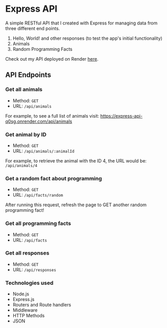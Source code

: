 # Express API

A simple RESTful API that I created with Express for managing data from three different end points.

1. Hello, World! and other responses (to test the app's initial functionality)
2. Animals
3. Random Programming Facts

Check out my API deployed on Render [here](https://express-api-q0sg.onrender.com/).

## API Endpoints

### Get all animals

- Method: `GET`
- URL: `/api/animals`

For example, to see a full list of animals visit: https://express-api-q0sg.onrender.com/api/animals

### Get animal by ID

- Method: `GET`
- URL: `/api/animals/:animalId`

For example, to retrieve the animal with the ID 4, the URL would be: `/api/animals/4`

### Get a random fact about programming

- Method: `GET`
- URL: `/api/facts/random`

After running this request, refresh the page to GET another random programming fact!

### Get all programming facts

- Method: `GET`
- URL: `/api/facts`

### Get all responses

- Method: `GET`
- URL: `/api/responses`

### Technologies used

- Node.js
- Express.js
- Routers and Route handlers
- Middleware
- HTTP Methods
- JSON

